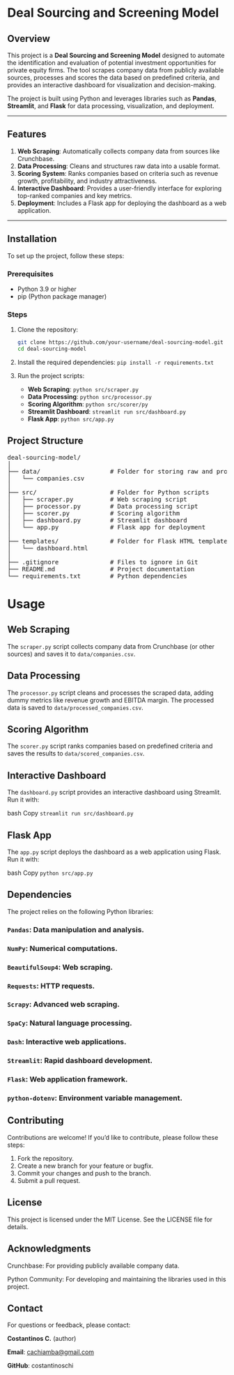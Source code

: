 # Deal Sourcing and Screening Model

## Overview
This project is a **Deal Sourcing and Screening Model** designed to automate the identification and evaluation of potential investment opportunities for private equity firms. The tool scrapes company data from publicly available sources, processes and scores the data based on predefined criteria, and provides an interactive dashboard for visualization and decision-making.

The project is built using Python and leverages libraries such as **Pandas**, **Streamlit**, and **Flask** for data processing, visualization, and deployment.

---

## Features
1. **Web Scraping**: Automatically collects company data from sources like Crunchbase.
2. **Data Processing**: Cleans and structures raw data into a usable format.
3. **Scoring System**: Ranks companies based on criteria such as revenue growth, profitability, and industry attractiveness.
4. **Interactive Dashboard**: Provides a user-friendly interface for exploring top-ranked companies and key metrics.
5. **Deployment**: Includes a Flask app for deploying the dashboard as a web application.

---

## Installation
To set up the project, follow these steps:

### Prerequisites
- Python 3.9 or higher
- pip (Python package manager)

### Steps
1. Clone the repository:
   ```bash
   git clone https://github.com/your-username/deal-sourcing-model.git
   cd deal-sourcing-model

2. Install the required dependencies:
    `pip install -r requirements.txt`

3. Run the project scripts:
    - **Web Scraping**:
        `python src/scraper.py`
    - **Data Processing**:
        `python src/processor.py`
    - **Scoring Algorithm**:
        `python src/scorer/py`
    - **Streamlit Dashboard**:
        `streamlit run src/dashboard.py`
    - **Flask App**:
        `python src/app.py`

## Project Structure
<pre>
deal-sourcing-model/
│
├── data/                   # Folder for storing raw and processed data
│   └── companies.csv
│
├── src/                    # Folder for Python scripts
│   ├── scraper.py          # Web scraping script
│   ├── processor.py        # Data processing script
│   ├── scorer.py           # Scoring algorithm
│   ├── dashboard.py        # Streamlit dashboard
│   └── app.py              # Flask app for deployment
│
├── templates/              # Folder for Flask HTML templates
│   └── dashboard.html
│
├── .gitignore              # Files to ignore in Git
├── README.md               # Project documentation
└── requirements.txt        # Python dependencies
</pre>

# Usage

## Web Scraping
The `scraper.py` script collects company data from Crunchbase (or other sources) and saves it to `data/companies.csv`.

## Data Processing
The `processor.py` script cleans and processes the scraped data, adding dummy metrics like revenue growth and EBITDA margin. The processed data is saved to `data/processed_companies.csv`.

## Scoring Algorithm
The `scorer.py` script ranks companies based on predefined criteria and saves the results to `data/scored_companies.csv`.

## Interactive Dashboard
The `dashboard.py` script provides an interactive dashboard using Streamlit. Run it with:

bash
Copy
`streamlit run src/dashboard.py`

## Flask App
The `app.py` script deploys the dashboard as a web application using Flask. Run it with:

bash
Copy
`python src/app.py`

## Dependencies

The project relies on the following Python libraries:

### `Pandas`: Data manipulation and analysis.
### `NumPy`: Numerical computations.
### `BeautifulSoup4`: Web scraping.
### `Requests`: HTTP requests.
### `Scrapy`: Advanced web scraping.
### `SpaCy`: Natural language processing.
### `Dash`: Interactive web applications.
### `Streamlit`: Rapid dashboard development.
### `Flask`: Web application framework.
### `python-dotenv`: Environment variable management.

## Contributing

Contributions are welcome! If you’d like to contribute, please follow these steps:

1. Fork the repository.
2. Create a new branch for your feature or bugfix.
3. Commit your changes and push to the branch.
4. Submit a pull request.

## License
This project is licensed under the MIT License. See the LICENSE file for details.

## Acknowledgments
Crunchbase: For providing publicly available company data.

Python Community: For developing and maintaining the libraries used in this project.

## Contact
For questions or feedback, please contact:

**Costantinos C.** (author)

**Email**: cachiamba@gmail.com

**GitHub**: costantinoschi
